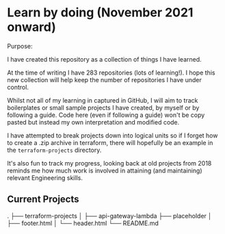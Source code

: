 # Learn by doing (November 2021 onward)

Purpose:

I have created this repository as a collection of things I have learned.

At the time of writing I have 283 repositories (lots of learning!).
I hope this new collection will help keep the number of repositories I have under
control.

Whilst not all of my learning in captured in GitHub, I will aim to track
boilerplates or small sample projects I have created, by myself or by following
a guide. Code here (even if following a guide) won't be copy pasted but instead
my own interpretation and modified code.

I have attempted to break projects down into logical units so if I forget how to
create a .zip archive in terraform, there will hopefully be an example in the
`terraform-projects` directory.

It's also fun to track my progress, looking back at old projects from 2018
reminds me how much work is involved in attaining (and maintaining) relevant
Engineering skills.

## Current Projects

.
├── terraform-projects
│   ├── api-gateway-lambda
├── placeholder
│   ├── footer.html
│   └── header.html
└── README.md
